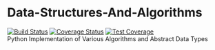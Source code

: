 # Data-Structures-And-Algorithms
[![Build Status](https://travis-ci.org/Ogutu-Brian/Data-Structures-And-Algorithms.svg?branch=develop)](https://travis-ci.org/Ogutu-Brian/Data-Structures-And-Algorithms)
[![Coverage Status](https://coveralls.io/repos/github/Ogutu-Brian/Data-Structures-And-Algorithms/badge.svg?branch=develop)](https://coveralls.io/github/Ogutu-Brian/Data-Structures-And-Algorithms?branch=develop)
[![Test Coverage](https://api.codeclimate.com/v1/badges/64133e5b3cc7339908c9/test_coverage)](https://codeclimate.com/github/Ogutu-Brian/Data-Structures-And-Algorithms/test_coverage)    
Python Implementation of Various Algorithms and Abstract Data Types
